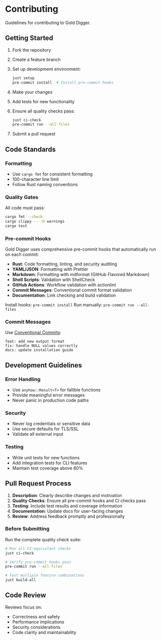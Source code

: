 # Contributing

Guidelines for contributing to Gold Digger.

## Getting Started

1. Fork the repository

2. Create a feature branch

3. Set up development environment:

   ```bash
   just setup
   pre-commit install  # Install pre-commit hooks
   ```

4. Make your changes

5. Add tests for new functionality

6. Ensure all quality checks pass:

   ```bash
   just ci-check
   pre-commit run --all-files
   ```

7. Submit a pull request

## Code Standards

### Formatting

- Use `cargo fmt` for consistent formatting
- 100-character line limit
- Follow Rust naming conventions

### Quality Gates

All code must pass:

```bash
cargo fmt --check
cargo clippy -- -D warnings
cargo test
```

### Pre-commit Hooks

Gold Digger uses comprehensive pre-commit hooks that automatically run on each commit:

- **Rust**: Code formatting, linting, and security auditing
- **YAML/JSON**: Formatting with Prettier
- **Markdown**: Formatting with mdformat (GitHub Flavored Markdown)
- **Shell Scripts**: Validation with ShellCheck
- **GitHub Actions**: Workflow validation with actionlint
- **Commit Messages**: Conventional commit format validation
- **Documentation**: Link checking and build validation

Install hooks: `pre-commit install` Run manually: `pre-commit run --all-files`

### Commit Messages

Use [Conventional Commits](https://www.conventionalcommits.org/):

```
feat: add new output format
fix: handle NULL values correctly
docs: update installation guide
```

## Development Guidelines

### Error Handling

- Use `anyhow::Result<T>` for fallible functions
- Provide meaningful error messages
- Never panic in production code paths

### Security

- Never log credentials or sensitive data
- Use secure defaults for TLS/SSL
- Validate all external input

### Testing

- Write unit tests for new functions
- Add integration tests for CLI features
- Maintain test coverage above 80%

## Pull Request Process

1. **Description**: Clearly describe changes and motivation
2. **Quality Checks**: Ensure all pre-commit hooks and CI checks pass
3. **Testing**: Include test results and coverage information
4. **Documentation**: Update docs for user-facing changes
5. **Review**: Address feedback promptly and professionally

### Before Submitting

Run the complete quality check suite:

```bash
# Run all CI-equivalent checks
just ci-check

# Verify pre-commit hooks pass
pre-commit run --all-files

# Test multiple feature combinations
just build-all
```

## Code Review

Reviews focus on:

- Correctness and safety
- Performance implications
- Security considerations
- Code clarity and maintainability

